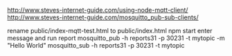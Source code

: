 http://www.steves-internet-guide.com/using-node-mqtt-client/
http://www.steves-internet-guide.com/mosquitto_pub-sub-clients/

rename public/index-mqtt-test.html to public/index.html
npm start
enter message and run report
mosquitto_pub -h reports31 -p 30231 -t mytopic -m "Hello World"
mosquitto_sub -h reports31 -p 30231 -t mytopic 